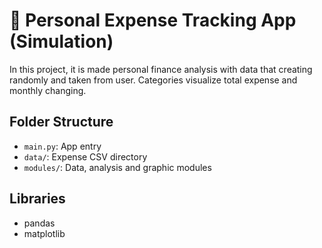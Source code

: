 # 💼 Personal Expense Tracking App (Simulation)

In this project, it is made personal finance analysis with data that 
creating randomly and taken from user. Categories 
visualize total expense and monthly changing.

## Folder Structure
- `main.py`: App entry
- `data/`: Expense CSV directory
- `modules/`: Data, analysis and graphic modules

## Libraries
- pandas
- matplotlib

